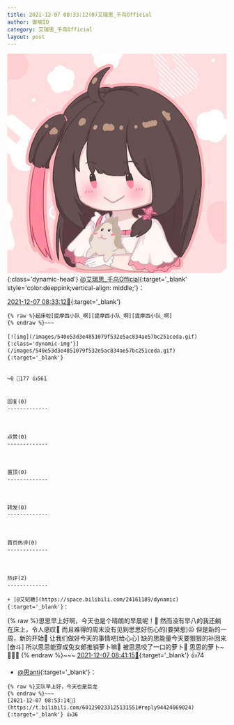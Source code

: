 ```yaml
---
title: 2021-12-07 08:33:12(0)艾瑞思_千鸟Official
author: 御坂IO
category: 艾瑞思_千鸟Official
layout: post
---
```


![img](/images/7e08840c56f251de28bdf766b647bd5fe9a5d50a.jpg){:class='dynamic-head'}
[@艾瑞思_千鸟Official](https://space.bilibili.com/1090010845/dynamic){:target='_blank' style='color:deeppink;vertical-align: middle;'}：

[2021-12-07 08:33:12🔗](https://t.bilibili.com/601290233125131551){:target='_blank'}

~~~
{% raw %}起床啦[提摩西小队_啊][提摩西小队_啊][提摩西小队_啊]
{% endraw %}~~~

[![img](/images/540e53d3e4851079f532e5ac834ae57bc251ceda.gif){:class='dynamic-img'}](/images/540e53d3e4851079f532e5ac834ae57bc251ceda.gif){:target='_blank'}


↪️0 💬177 👍561


回复(0)
-------------



点赞(0)
-------------



置顶(0)
-------------



转发(0)
-------------



首页热评(0)
-------------



热评(2)
-------------

+ [@艾妃糖](https://space.bilibili.com/24161189/dynamic){:target='_blank'}：
~~~
{% raw %}思思早上好啊，今天也是个晴朗的早晨呢！🥰
然而没有早八的我还躺在床上，令人感叹🤗
而且难得的周末没有见到思思好伤心的(要哭惹)😥
但是新的一周，新的开始🥰
让我们做好今天的事情吧[给心心]
缺的思能量今天要狠狠的补回来[奋斗]
所以思思能穿成兔女郎推销萝卜嘛🤤
被思思咬了一口的萝卜🥵
思思的萝卜~🥵🥵🥵
{% endraw %}~~~
[2021-12-07 08:41:15🔗](https://t.bilibili.com/601290233125131551#reply94423436464){:target='_blank'} 👍74
+ [@思anti](https://space.bilibili.com/1675993946/dynamic){:target='_blank'}：
~~~
{% raw %}艾队早上好，今天也是巨龙
{% endraw %}~~~
[2021-12-07 08:53:14🔗](https://t.bilibili.com/601290233125131551#reply94424069024){:target='_blank'} 👍36


